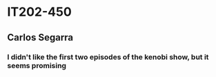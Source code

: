 # IT202-450
## Carlos Segarra

### I didn't like the first two episodes of the kenobi show, but it seems promising